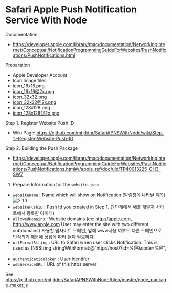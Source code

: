 Safari Apple Push Notification Service With Node
==================

Documentation 
* https://developer.apple.com/library/mac/documentation/NetworkingInternet/Conceptual/NotificationProgrammingGuideForWebsites/PushNotifications/PushNotifications.html

Preparation
* Apple Developer Account
* Icon Image files
 * icon_16x16.png
 * icon_16x16@2x.png
 * icon_32x32.png
 * icon_32x32@2x.png
 * icon_128x128.png
 * icon_128x128@2x.png
 
Step 1. Register Website Push ID
* Wiki Page: https://github.com/mtjddnr/SafariAPNSWithNode/wiki/Step-1.-Register-Website-Push-ID

Step 2. Building the Push Package
* https://developer.apple.com/library/mac/documentation/NetworkingInternet/Conceptual/NotificationProgrammingGuideForWebsites/PushNotifications/PushNotifications.html#//apple_ref/doc/uid/TP40013225-CH3-SW7

1. Prepare Information for the `website.json`
 * `websiteName` : Name which will show on Notification (알림창에 나타날 제목)
![2 1 1](https://f.cloud.github.com/assets/581101/1701108/3c667304-6041-11e3-9453-591a2aa4cb81.png)
 * `websitePushID` : Push Id you created in Step 1. (1 단계에서 애플 개발자 사이트에서 등록한 아이디)
 * `allowedDomains` : Website domains (ex: http://apple.com, http://www.apple.com User may enter the site with two different subdomains) 사용할 웹사이트 도메인, 앞에 www사용 여부도 다른 도메인으로 인식되기 때문에 상황에 따라 둘다 필요하다.
 * `urlFormatString` : URL to Safari when user clicks Notification. This is used as [NSString stringWithFormat:@"http://host/?id=%@&code=%@", ...
 * `authenticationToken` : User Identifer
 * `webServiceURL` : URL of this https server
 
See https://github.com/mtjddnr/SafariAPNSWithNode/blob/master/node_package_maker.js
